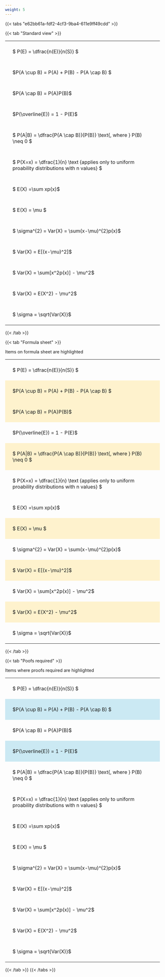```yaml
---
weight: 5
---
```


{{< tabs "e62bb61a-fdf2-4cf3-9ba4-611e9ff49cdd" >}}

{{< tab "Standard view" >}}

<style type="text/css">
#T_9fd36 th.col_heading {
  text-align: left;
  font-size: 1em;
}
#T_9fd36 td {
  text-align: left;
  font-size: 1em;
  padding: 1.5em;
}
</style>
<table id="T_9fd36">
  <thead>
  </thead>
  <tbody>
    <tr>
      <td id="T_9fd36_row0_col0" class="data row0 col0" >$ P(E) = \dfrac{n(E)}{n(S)} $</td>
    </tr>
    <tr>
      <td id="T_9fd36_row1_col0" class="data row1 col0" >$P(A \cup B) = P(A) + P(B) - P(A \cap B) $</td>
    </tr>
    <tr>
      <td id="T_9fd36_row2_col0" class="data row2 col0" >$P(A \cap B)  = P(A)P(B)$</td>
    </tr>
    <tr>
      <td id="T_9fd36_row3_col0" class="data row3 col0" >$P(\overline{E}) = 1 - P(E)$</td>
    </tr>
    <tr>
      <td id="T_9fd36_row4_col0" class="data row4 col0" >$ P(A|B) = \dfrac{P(A \cap B)}{P(B)} \text{, where } P(B) \neq 0 $</td>
    </tr>
    <tr>
      <td id="T_9fd36_row5_col0" class="data row5 col0" >$ P(X=x) =  \dfrac{1}{n} 
\text {applies only to uniform proability distributions with n values} $</td>
    </tr>
    <tr>
      <td id="T_9fd36_row6_col0" class="data row6 col0" >$ E(X) =\sum xp(x)$</td>
    </tr>
    <tr>
      <td id="T_9fd36_row7_col0" class="data row7 col0" >$ E(X) = \mu $</td>
    </tr>
    <tr>
      <td id="T_9fd36_row8_col0" class="data row8 col0" >$ \sigma^{2} = Var(X) = \sum(x-\mu)^{2}p(x)$</td>
    </tr>
    <tr>
      <td id="T_9fd36_row9_col0" class="data row9 col0" >$ Var(X) = E[(x-\mu)^2]$</td>
    </tr>
    <tr>
      <td id="T_9fd36_row10_col0" class="data row10 col0" >$ Var(X) = \sum[x^2p(x)] - \mu^2$</td>
    </tr>
    <tr>
      <td id="T_9fd36_row11_col0" class="data row11 col0" >$ Var(X) = E(X^2) - \mu^2$</td>
    </tr>
    <tr>
      <td id="T_9fd36_row12_col0" class="data row12 col0" >$ \sigma = \sqrt{Var(X)}$</td>
    </tr>
  </tbody>
</table>
{{< /tab >}}

{{< tab "Formula sheet" >}}

Items on formula sheet are highlighted 
<br>
<style type="text/css">
#T_370b7 th.col_heading {
  text-align: left;
  font-size: 1em;
}
#T_370b7 td {
  text-align: left;
  font-size: 1em;
  padding: 1.5em;
}
#T_370b7_row0_col0, #T_370b7_row3_col0, #T_370b7_row5_col0, #T_370b7_row6_col0, #T_370b7_row8_col0, #T_370b7_row10_col0, #T_370b7_row12_col0 {
  background-color: rgba(0,0,0,0);
}
#T_370b7_row1_col0, #T_370b7_row2_col0, #T_370b7_row4_col0, #T_370b7_row7_col0, #T_370b7_row9_col0, #T_370b7_row11_col0 {
  background-color: rgba(255,194,10, 0.2);
}
</style>
<table id="T_370b7">
  <thead>
  </thead>
  <tbody>
    <tr>
      <td id="T_370b7_row0_col0" class="data row0 col0" >$ P(E) = \dfrac{n(E)}{n(S)} $</td>
    </tr>
    <tr>
      <td id="T_370b7_row1_col0" class="data row1 col0" >$P(A \cup B) = P(A) + P(B) - P(A \cap B) $</td>
    </tr>
    <tr>
      <td id="T_370b7_row2_col0" class="data row2 col0" >$P(A \cap B)  = P(A)P(B)$</td>
    </tr>
    <tr>
      <td id="T_370b7_row3_col0" class="data row3 col0" >$P(\overline{E}) = 1 - P(E)$</td>
    </tr>
    <tr>
      <td id="T_370b7_row4_col0" class="data row4 col0" >$ P(A|B) = \dfrac{P(A \cap B)}{P(B)} \text{, where } P(B) \neq 0 $</td>
    </tr>
    <tr>
      <td id="T_370b7_row5_col0" class="data row5 col0" >$ P(X=x) =  \dfrac{1}{n} 
\text {applies only to uniform proability distributions with n values} $</td>
    </tr>
    <tr>
      <td id="T_370b7_row6_col0" class="data row6 col0" >$ E(X) =\sum xp(x)$</td>
    </tr>
    <tr>
      <td id="T_370b7_row7_col0" class="data row7 col0" >$ E(X) = \mu $</td>
    </tr>
    <tr>
      <td id="T_370b7_row8_col0" class="data row8 col0" >$ \sigma^{2} = Var(X) = \sum(x-\mu)^{2}p(x)$</td>
    </tr>
    <tr>
      <td id="T_370b7_row9_col0" class="data row9 col0" >$ Var(X) = E[(x-\mu)^2]$</td>
    </tr>
    <tr>
      <td id="T_370b7_row10_col0" class="data row10 col0" >$ Var(X) = \sum[x^2p(x)] - \mu^2$</td>
    </tr>
    <tr>
      <td id="T_370b7_row11_col0" class="data row11 col0" >$ Var(X) = E(X^2) - \mu^2$</td>
    </tr>
    <tr>
      <td id="T_370b7_row12_col0" class="data row12 col0" >$ \sigma = \sqrt{Var(X)}$</td>
    </tr>
  </tbody>
</table>
{{< /tab >}}

{{< tab "Poofs required" >}}

Items where proofs required are highlighted 
<br>
<style type="text/css">
#T_58c85 th.col_heading {
  text-align: left;
  font-size: 1em;
}
#T_58c85 td {
  text-align: left;
  font-size: 1em;
  padding: 1.5em;
}
#T_58c85_row0_col0, #T_58c85_row2_col0, #T_58c85_row4_col0, #T_58c85_row5_col0, #T_58c85_row6_col0, #T_58c85_row7_col0, #T_58c85_row8_col0, #T_58c85_row9_col0, #T_58c85_row10_col0, #T_58c85_row11_col0, #T_58c85_row12_col0 {
  background-color: rgba(0,0,0,0);
}
#T_58c85_row1_col0, #T_58c85_row3_col0 {
  background-color: rgba(0,150,200, 0.2);
}
</style>
<table id="T_58c85">
  <thead>
  </thead>
  <tbody>
    <tr>
      <td id="T_58c85_row0_col0" class="data row0 col0" >$ P(E) = \dfrac{n(E)}{n(S)} $</td>
    </tr>
    <tr>
      <td id="T_58c85_row1_col0" class="data row1 col0" >$P(A \cup B) = P(A) + P(B) - P(A \cap B) $</td>
    </tr>
    <tr>
      <td id="T_58c85_row2_col0" class="data row2 col0" >$P(A \cap B)  = P(A)P(B)$</td>
    </tr>
    <tr>
      <td id="T_58c85_row3_col0" class="data row3 col0" >$P(\overline{E}) = 1 - P(E)$</td>
    </tr>
    <tr>
      <td id="T_58c85_row4_col0" class="data row4 col0" >$ P(A|B) = \dfrac{P(A \cap B)}{P(B)} \text{, where } P(B) \neq 0 $</td>
    </tr>
    <tr>
      <td id="T_58c85_row5_col0" class="data row5 col0" >$ P(X=x) =  \dfrac{1}{n} 
\text {applies only to uniform proability distributions with n values} $</td>
    </tr>
    <tr>
      <td id="T_58c85_row6_col0" class="data row6 col0" >$ E(X) =\sum xp(x)$</td>
    </tr>
    <tr>
      <td id="T_58c85_row7_col0" class="data row7 col0" >$ E(X) = \mu $</td>
    </tr>
    <tr>
      <td id="T_58c85_row8_col0" class="data row8 col0" >$ \sigma^{2} = Var(X) = \sum(x-\mu)^{2}p(x)$</td>
    </tr>
    <tr>
      <td id="T_58c85_row9_col0" class="data row9 col0" >$ Var(X) = E[(x-\mu)^2]$</td>
    </tr>
    <tr>
      <td id="T_58c85_row10_col0" class="data row10 col0" >$ Var(X) = \sum[x^2p(x)] - \mu^2$</td>
    </tr>
    <tr>
      <td id="T_58c85_row11_col0" class="data row11 col0" >$ Var(X) = E(X^2) - \mu^2$</td>
    </tr>
    <tr>
      <td id="T_58c85_row12_col0" class="data row12 col0" >$ \sigma = \sqrt{Var(X)}$</td>
    </tr>
  </tbody>
</table>
{{< /tab >}}
{{< /tabs >}}